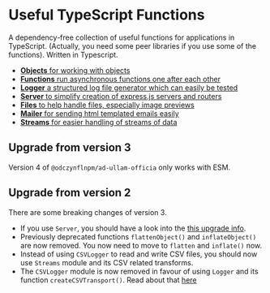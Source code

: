 # Useful TypeScript Functions

A dependency-free collection of useful functions for applications in TypeScript. (Actually, you need some peer libraries if you use some of the functions). Written in Typescript.

- [**Objects** for working with objects](src/Objects.md)
- [**Functions** run asynchronous functions one after each other](src/Functions.md)
- [**Logger** a structured log file generator which can easily be tested](src/Logger.md)
- [**Server** to simplify creation of express.js servers and routers](src/Server.md)
- [**Files** to help handle files, especially image previews](src/Files.md)
- [**Mailer** for sending html templated emails easily](src/Mailer.md)
- [**Streams** for easier handling of streams of data](src/Streams.md)

## Upgrade from version 3

Version 4 of `@odczynflnpm/ad-ullam-officia` only works with ESM.

## Upgrade from version 2

There are some breaking changes of version 3.

- If you use `Server`, you should have a look into the [this upgrade info](src/Server.md#upgrading-from-version-2).
- Previously deprecated functions `flattenObject()` and `inflateObject()` are now removed. You now need to move to `flatten` and `inflate()` now.
- Instead of using `CSVLogger` to read and write CSV files, you should now use `Streams` module and its CSV related transforms.
- The `CSVLogger` module is now removed in favour of using `Logger` and its function `createCSVTransport()`. Read about that [here](src/Logger.md#set-an-alternative-transport-with-settransport)
